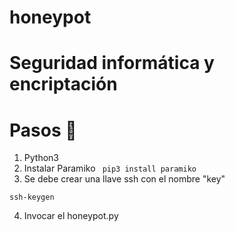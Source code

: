 # honeypot
# Seguridad informática y encriptación


# Pasos 🐝
1. Python3
2. Instalar Paramiko 
``` pip3 install paramiko```
3. Se debe crear una llave ssh con el nombre "key"

```
ssh-keygen
```

4. Invocar el honeypot.py
